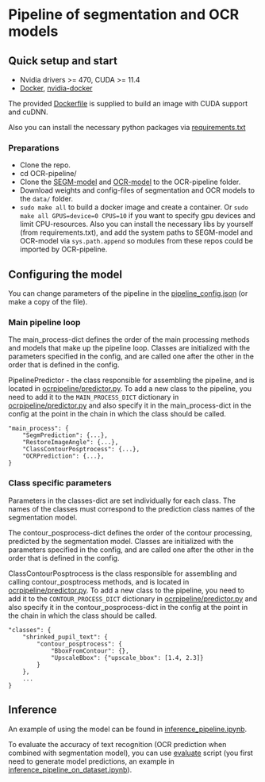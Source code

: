 # Pipeline of segmentation and OCR models

## Quick setup and start

- Nvidia drivers >= 470, CUDA >= 11.4
- [Docker](https://docs.docker.com/engine/install/ubuntu/), [nvidia-docker](https://github.com/NVIDIA/nvidia-docker)

The provided [Dockerfile](Dockerfile) is supplied to build an image with CUDA support and cuDNN.

Also you can install the necessary python packages via [requirements.txt](requirements.txt)

### Preparations

- Clone the repo.
- cd OCR-pipeline/
- Clone the [SEGM-model](https://github.com/sberbank-ai/SEGM-model) and [OCR-model](https://github.com/sberbank-ai/OCR-model) to the OCR-pipeline folder.
- Download weights and config-files of segmentation and OCR models to the `data/` folder.
- `sudo make all` to build a docker image and create a container.
   Or `sudo make all GPUS=device=0 CPUS=10` if you want to specify gpu devices and limit CPU-resources.
   Also you can install the necessary libs by yourself (from requirements.txt), and add the system paths to SEGM-model and OCR-model via `sys.path.append` so modules from these repos could be imported by OCR-pipeline.

## Configuring the model

You can change parameters of the pipeline in the [pipeline_config.json](scripts/pipeline_config.json) (or make a copy of the file).

### Main pipeline loop

The main_process-dict defines the order of the main processing methods and models that make up the pipeline loop. Classes are initialized with the parameters specified in the config, and are called one after the other in the order that is defined in the config.

PipelinePredictor - the class responsible for assembling the pipeline, and is located in [ocrpipeline/predictor.py](ocrpipeline/predictor.py). To add a new class to the pipeline, you need to add it to the `MAIN_PROCESS_DICT` dictionary in [ocrpipeline/predictor.py](ocrpipeline/predictor.py) and also specify it in the main_process-dict in the config at the point in the chain in which the class should be called.

```
"main_process": {
    "SegmPrediction": {...},
    "RestoreImageAngle": {...},
    "ClassContourPosptrocess": {...},
    "OCRPrediction": {...},
}
```

### Class specific parameters

Parameters in the classes-dict are set individually for each class. The names of the classes must correspond to the prediction class names of the segmentation model.

The contour_posprocess-dict defines the order of the contour processing, predicted by the segmentation model. Classes are initialized with the parameters specified in the config, and are called one after the other in the order that is defined in the config.

ClassContourPosptrocess is the class responsible for assembling and calling contour_posptrocess methods, and is located in [ocrpipeline/predictor.py](ocrpipeline/predictor.py). To add a new class to the pipeline, you need to add it to the `CONTOUR_PROCESS_DICT` dictionary in [ocrpipeline/predictor.py](ocrpipeline/predictor.py) and also specify it in the contour_posprocess-dict in the config at the point in the chain in which the class should be called.

```
"classes": {
    "shrinked_pupil_text": {
        "contour_posptrocess": {
            "BboxFromContour": {},
            "UpscaleBbox": {"upscale_bbox": [1.4, 2.3]}
        }
    },
	...
}
```

## Inference

An example of using the model can be found in [inference_pipeline.ipynb](scripts/inference_pipeline.ipynb).

To evaluate the accuracy of text recognition (OCR prediction when combined with segmentation model), you can use [evaluate](scripts/evaluate.py) script (you first need to generate model predictions, an example in [inference_pipeline_on_dataset.ipynb](scripts/inference_pipeline_on_dataset.ipynb)).

